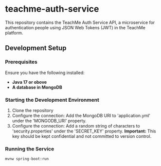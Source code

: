 # teachme-auth-service

This repository contains the TeachMe Auth Service API, a microservice for authentication people using JSON Web Tokens (JWT) in the TeachMe platform.

## Development Setup

### Prerequisites

Ensure you have the following installed:

- **Java 17 or obove**
- **A database in MongoDB**

### Starting the Development Environment

1. Clone the repository
2. Configure the connection:
    Add the MongoDB URI to 'application.yml' under the 'MONGODB_URI' property.
3. Configure the connection:
    Add a random string of characters to 'security.properties' under the 'SECRET_KEY' property. **Important:** This key should be kept confidential and not committed to version control. 

### Running the Service
```bash
mvnw spring-boot:run 
```
